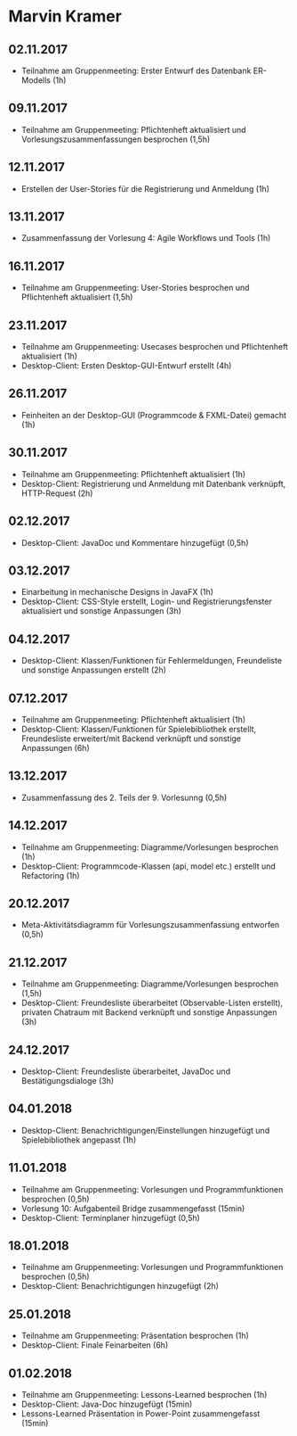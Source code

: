 ﻿# Marvin Kramer

## 02.11.2017
- Teilnahme am Gruppenmeeting: Erster Entwurf des Datenbank ER-Modells (1h)

## 09.11.2017
- Teilnahme am Gruppenmeeting: Pflichtenheft aktualisiert und Vorlesungszusammenfassungen besprochen (1,5h)

## 12.11.2017
- Erstellen der User-Stories für die Registrierung und Anmeldung (1h)

## 13.11.2017
- Zusammenfassung der Vorlesung 4: Agile Workflows und Tools (1h)

## 16.11.2017
- Teilnahme am Gruppenmeeting: User-Stories besprochen und Pflichtenheft aktualisiert (1,5h)

## 23.11.2017
- Teilnahme am Gruppenmeeting: Usecases besprochen und Pflichtenheft aktualisiert (1h)
- Desktop-Client: Ersten Desktop-GUI-Entwurf erstellt (4h)

## 26.11.2017
- Feinheiten an der Desktop-GUI (Programmcode & FXML-Datei) gemacht (1h)

## 30.11.2017
- Teilnahme am Gruppenmeeting: Pflichtenheft aktualisiert (1h)
- Desktop-Client: Registrierung und Anmeldung mit Datenbank verknüpft, HTTP-Request (2h)

## 02.12.2017
- Desktop-Client: JavaDoc und Kommentare hinzugefügt (0,5h)

## 03.12.2017
- Einarbeitung in mechanische Designs in JavaFX (1h)
- Desktop-Client: CSS-Style erstellt, Login- und Registrierungsfenster aktualisiert und sonstige Anpassungen (3h)

## 04.12.2017
- Desktop-Client: Klassen/Funktionen für Fehlermeldungen, Freundeliste und sonstige Anpassungen erstellt (2h)

## 07.12.2017
- Teilnahme am Gruppenmeeting: Pflichtenheft aktualisiert (1h)
- Desktop-Client: Klassen/Funktionen für Spielebibliothek erstellt, Freundesliste erweitert/mit Backend verknüpft und sonstige Anpassungen (6h)

## 13.12.2017
- Zusammenfassung des 2. Teils der 9. Vorlesunng (0,5h)

## 14.12.2017
- Teilnahme am Gruppenmeeting: Diagramme/Vorlesungen besprochen (1h)
- Desktop-Client: Programmcode-Klassen (api, model etc.) erstellt und Refactoring (1h)

## 20.12.2017
- Meta-Aktivitätsdiagramm für Vorlesungszusammenfassung entworfen (0,5h)

## 21.12.2017
- Teilnahme am Gruppenmeeting: Diagramme/Vorlesungen besprochen (1,5h)
- Desktop-Client: Freundesliste überarbeitet (Observable-Listen erstellt), privaten Chatraum mit Backend verknüpft und sonstige Anpassungen (3h)

## 24.12.2017
- Desktop-Client: Freundesliste überarbeitet, JavaDoc und Bestätigungsdialoge (3h)

## 04.01.2018
- Desktop-Client: Benachrichtigungen/Einstellungen hinzugefügt und Spielebibliothek angepasst (1h)

## 11.01.2018
- Teilnahme am Gruppenmeeting: Vorlesungen und Programmfunktionen besprochen (0,5h)
- Vorlesung 10: Aufgabenteil Bridge zusammengefasst (15min)
- Desktop-Client: Terminplaner hinzugefügt (0,5h)

## 18.01.2018
- Teilnahme am Gruppenmeeting: Vorlesungen und Programmfunktionen besprochen (0,5h)
- Desktop-Client: Benachrichtigungen hinzugefügt (2h)

## 25.01.2018
- Teilnahme am Gruppenmeeting: Präsentation besprochen (1h)
- Desktop-Client: Finale Feinarbeiten (6h)

## 01.02.2018
- Teilnahme am Gruppenmeeting: Lessons-Learned besprochen (1h)
- Desktop-Client: Java-Doc hinzugefügt (15min)
- Lessons-Learned Präsentation in Power-Point zusammengefasst (15min)
